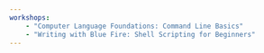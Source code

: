 ```yaml
---
workshops:
    - "Computer Language Foundations: Command Line Basics"
    - "Writing with Blue Fire: Shell Scripting for Beginners"
---
```

